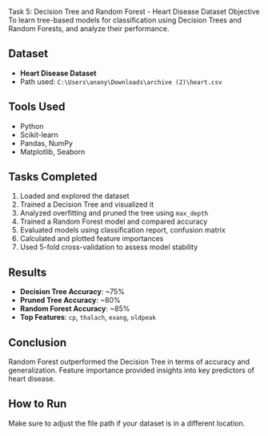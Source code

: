 Task 5: Decision Tree and Random Forest - Heart Disease Dataset
 Objective
To learn tree-based models for classification using Decision Trees and Random Forests, and analyze their performance.

## Dataset
- **Heart Disease Dataset**
- Path used: `C:\Users\anany\Downloads\archive (2)\heart.csv`

## Tools Used
- Python
- Scikit-learn
- Pandas, NumPy
- Matplotlib, Seaborn

## Tasks Completed
1. Loaded and explored the dataset
2. Trained a Decision Tree and visualized it
3. Analyzed overfitting and pruned the tree using `max_depth`
4. Trained a Random Forest model and compared accuracy
5. Evaluated models using classification report, confusion matrix
6. Calculated and plotted feature importances
7. Used 5-fold cross-validation to assess model stability

## Results
- **Decision Tree Accuracy**: ~75%
- **Pruned Tree Accuracy**: ~80%
- **Random Forest Accuracy**: ~85%
- **Top Features**: `cp`, `thalach`, `exang`, `oldpeak`

## Conclusion
Random Forest outperformed the Decision Tree in terms of accuracy and generalization. Feature importance provided insights into key predictors of heart disease.

## How to Run
Make sure to adjust the file path if your dataset is in a different location.

